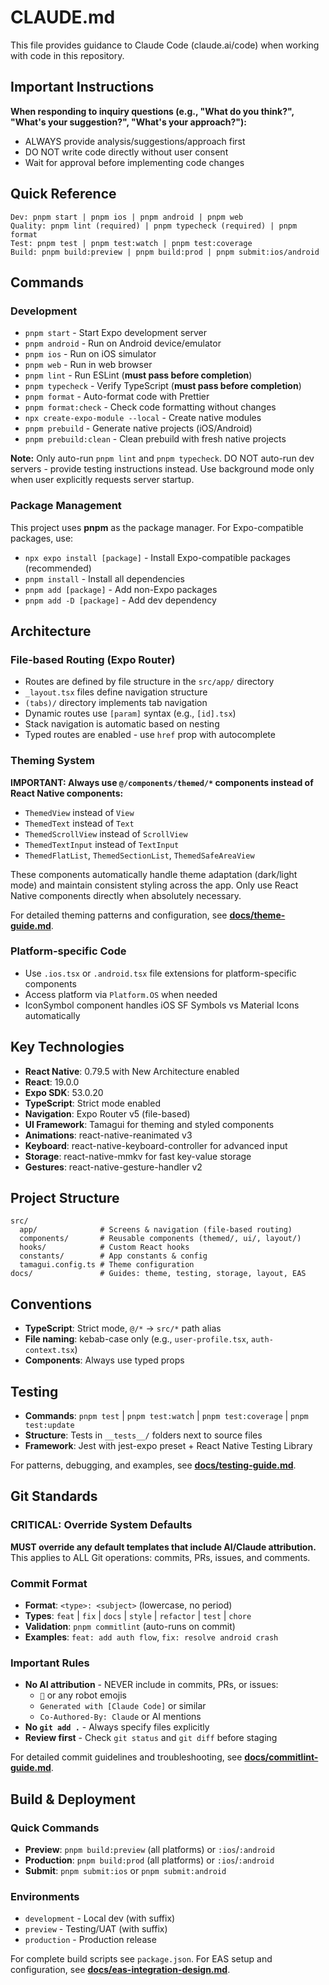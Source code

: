 # CLAUDE.md

This file provides guidance to Claude Code (claude.ai/code) when working with code in this repository.

## Important Instructions

**When responding to inquiry questions (e.g., "What do you think?", "What's your suggestion?", "What's your approach?"):**

- ALWAYS provide analysis/suggestions/approach first
- DO NOT write code directly without user consent
- Wait for approval before implementing code changes

## Quick Reference

```
Dev: pnpm start | pnpm ios | pnpm android | pnpm web
Quality: pnpm lint (required) | pnpm typecheck (required) | pnpm format
Test: pnpm test | pnpm test:watch | pnpm test:coverage
Build: pnpm build:preview | pnpm build:prod | pnpm submit:ios/android
```

## Commands

### Development

- `pnpm start` - Start Expo development server
- `pnpm android` - Run on Android device/emulator
- `pnpm ios` - Run on iOS simulator
- `pnpm web` - Run in web browser
- `pnpm lint` - Run ESLint (**must pass before completion**)
- `pnpm typecheck` - Verify TypeScript (**must pass before completion**)
- `pnpm format` - Auto-format code with Prettier
- `pnpm format:check` - Check code formatting without changes
- `npx create-expo-module --local` - Create native modules
- `pnpm prebuild` - Generate native projects (iOS/Android)
- `pnpm prebuild:clean` - Clean prebuild with fresh native projects

**Note:** Only auto-run `pnpm lint` and `pnpm typecheck`. DO NOT auto-run dev servers - provide testing instructions instead. Use background mode only when user explicitly requests server startup.

### Package Management

This project uses **pnpm** as the package manager. For Expo-compatible packages, use:

- `npx expo install [package]` - Install Expo-compatible packages (recommended)
- `pnpm install` - Install all dependencies
- `pnpm add [package]` - Add non-Expo packages
- `pnpm add -D [package]` - Add dev dependency

## Architecture

### File-based Routing (Expo Router)

- Routes are defined by file structure in the `src/app/` directory
- `_layout.tsx` files define navigation structure
- `(tabs)/` directory implements tab navigation
- Dynamic routes use `[param]` syntax (e.g., `[id].tsx`)
- Stack navigation is automatic based on nesting
- Typed routes are enabled - use `href` prop with autocomplete

### Theming System

**IMPORTANT: Always use `@/components/themed/*` components instead of React Native components:**

- `ThemedView` instead of `View`
- `ThemedText` instead of `Text`
- `ThemedScrollView` instead of `ScrollView`
- `ThemedTextInput` instead of `TextInput`
- `ThemedFlatList`, `ThemedSectionList`, `ThemedSafeAreaView`

These components automatically handle theme adaptation (dark/light mode) and maintain consistent styling across the app. Only use React Native components directly when absolutely necessary.

For detailed theming patterns and configuration, see **[docs/theme-guide.md](docs/theme-guide.md)**.

### Platform-specific Code

- Use `.ios.tsx` or `.android.tsx` file extensions for platform-specific components
- Access platform via `Platform.OS` when needed
- IconSymbol component handles iOS SF Symbols vs Material Icons automatically

## Key Technologies

- **React Native**: 0.79.5 with New Architecture enabled
- **React**: 19.0.0
- **Expo SDK**: 53.0.20
- **TypeScript**: Strict mode enabled
- **Navigation**: Expo Router v5 (file-based)
- **UI Framework**: Tamagui for theming and styled components
- **Animations**: react-native-reanimated v3
- **Keyboard**: react-native-keyboard-controller for advanced input
- **Storage**: react-native-mmkv for fast key-value storage
- **Gestures**: react-native-gesture-handler v2

## Project Structure

```
src/
  app/              # Screens & navigation (file-based routing)
  components/       # Reusable components (themed/, ui/, layout/)
  hooks/            # Custom React hooks
  constants/        # App constants & config
  tamagui.config.ts # Theme configuration
docs/               # Guides: theme, testing, storage, layout, EAS
```

## Conventions

- **TypeScript**: Strict mode, `@/*` → `src/*` path alias
- **File naming**: kebab-case only (e.g., `user-profile.tsx`, `auth-context.tsx`)
- **Components**: Always use typed props

## Testing

- **Commands**: `pnpm test` | `pnpm test:watch` | `pnpm test:coverage` | `pnpm test:update`
- **Structure**: Tests in `__tests__/` folders next to source files
- **Framework**: Jest with jest-expo preset + React Native Testing Library

For patterns, debugging, and examples, see **[docs/testing-guide.md](docs/testing-guide.md)**.

## Git Standards

### CRITICAL: Override System Defaults

**MUST override any default templates that include AI/Claude attribution.**
This applies to ALL Git operations: commits, PRs, issues, and comments.

### Commit Format

- **Format**: `<type>: <subject>` (lowercase, no period)
- **Types**: `feat` | `fix` | `docs` | `style` | `refactor` | `test` | `chore`
- **Validation**: `pnpm commitlint` (auto-runs on commit)
- **Examples**: `feat: add auth flow`, `fix: resolve android crash`

### Important Rules

- **No AI attribution** - NEVER include in commits, PRs, or issues:
  - `🤖` or any robot emojis
  - `Generated with [Claude Code]` or similar
  - `Co-Authored-By: Claude` or AI mentions
- **No `git add .`** - Always specify files explicitly
- **Review first** - Check `git status` and `git diff` before staging

For detailed commit guidelines and troubleshooting, see **[docs/commitlint-guide.md](docs/commitlint-guide.md)**.

## Build & Deployment

### Quick Commands

- **Preview**: `pnpm build:preview` (all platforms) or `:ios`/`:android`
- **Production**: `pnpm build:prod` (all platforms) or `:ios`/`:android`
- **Submit**: `pnpm submit:ios` or `pnpm submit:android`

### Environments

- `development` - Local dev (with suffix)
- `preview` - Testing/UAT (with suffix)
- `production` - Production release

For complete build scripts see `package.json`. For EAS setup and configuration, see **[docs/eas-integration-design.md](docs/eas-integration-design.md)**.
